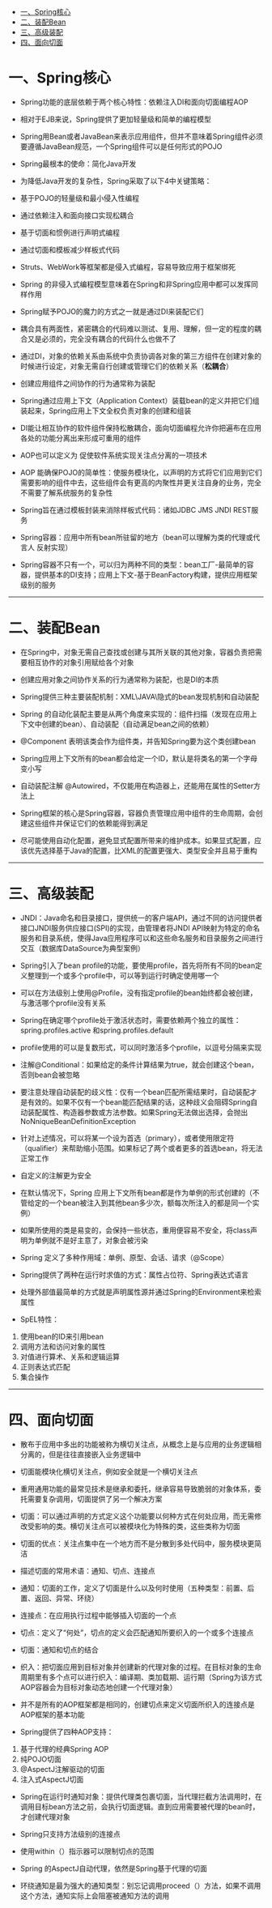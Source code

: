 <!-- GFM-TOC -->
* [一、Spring核心](#一Spring核心)  
* [二、装配Bean](#二装配Bean)  
* [三、高级装配](#三高级装配) 
* [四、面向切面](#四面向切面)  
<!-- GFM-TOC -->

# 一、Spring核心
- Spring功能的底层依赖于两个核心特性：依赖注入DI和面向切面编程AOP

- 相对于EJB来说，Spring提供了更加轻量级和简单的编程模型

- Spring用Bean或者JavaBean来表示应用组件，但并不意味着Spring组件必须要遵循JavaBean规范，一个Spring组件可以是任何形式的POJO

- Spring最根本的使命：简化Java开发

- 为降低Java开发的复杂性，Spring采取了以下4中关键策略：
 - 基于POJO的轻量级和最小侵入性编程
 - 通过依赖注入和面向接口实现松耦合
 - 基于切面和惯例进行声明式编程
 - 通过切面和模板减少样板式代码

- Struts、WebWork等框架都是侵入式编程，容易导致应用于框架绑死

- Spring 的非侵入式编程模型意味着在Spring和非Spring应用中都可以发挥同样作用

- Spring赋予POJO的魔力的方式之一就是通过DI来装配它们

- 耦合具有两面性，紧密耦合的代码难以测试、复用、理解，但一定的程度的耦合又是必须的，完全没有耦合的代码什么也做不了

- 通过DI，对象的依赖关系由系统中负责协调各对象的第三方组件在创建对象的时候进行设定，对象无需自行创建或管理它们的依赖关系（**松耦合**）

- 创建应用组件之间协作的行为通常称为装配

- Spring通过应用上下文（Application Context）装载bean的定义并把它们组装起来，Spring应用上下文全权负责对象的创建和组装

- DI能让相互协作的软件组件保持松散耦合，面向切面编程允许你把遍布在应用各处的功能分离出来形成可重用的组件

- AOP也可以定义为 促使软件系统实现关注点分离的一项技术

- AOP 能确保POJO的简单性：使服务模块化，以声明的方式将它们应用到它们需要影响的组件中去，这些组件会有更高的内聚性并更关注自身的业务，完全不需要了解系统服务的复杂性

- Spring旨在通过模板封装来消除样板式代码：诸如JDBC JMS JNDI REST服务

- Spring容器：应用中所有bean所驻留的地方（bean可以理解为类的代理或代言人 反射实现）

- Spring容器不只有一个，可以归为两种不同的类型：bean工厂-最简单的容器，提供基本的DI支持；应用上下文-基于BeanFactory构建，提供应用框架级别的服务
  
 --- 
# 二、装配Bean  
  
- 在Spring中，对象无需自己查找或创建与其所关联的其他对象，容器负责把需要相互协作的对象引用赋给各个对象

- 创建应用对象之间协作关系的行为通常称为装配，也是DI的本质

- Spring提供三种主要装配机制：XML\JAVA\隐式的bean发现机制和自动装配

- Spring 的自动化装配主要是从两个角度来实现的：组件扫描（发现在应用上下文中创建的bean）、自动装配（自动满足bean之间的依赖）

- @Component 表明该类会作为组件类，并告知Spring要为这个类创建bean

- Spring应用上下文所有的bean都会给定一个ID，默认是将类名的第一个字母变小写

- 自动装配注解 @Autowired，不仅能用在构造器上，还能用在属性的Setter方法上

- Spring框架的核心是Spring容器，容器负责管理应用中组件的生命周期，会创建这些组件并保证它们的依赖能得到满足

- 尽可能使用自动化配置，避免显式配置所带来的维护成本。如果显式配置，应该优先选择基于Java的配置，比XML的配置更强大、类型安全并且易于重构
  
 --- 
# 三、高级装配  
  
- JNDI：Java命名和目录接口，提供统一的客户端API，通过不同的访问提供者接口JNDI服务供应接口(SPI)的实现，由管理者将JNDI API映射为特定的命名服务和目录系统，使得Java应用程序可以和这些命名服务和目录服务之间进行交互（数据库DataSource为典型案例）

- Spring引入了bean profile的功能，要使用profile，首先将所有不同的bean定义整理到一个或多个profile中，可以等到运行时确定使用哪一个

- 可以在方法级别上使用@Profile，没有指定profile的bean始终都会被创建，与激活哪个profile没有关系

- Spring在确定哪个profile处于激活状态时，需要依赖两个独立的属性：spring.profiles.active
和spring.profiles.default

- profile使用的可以是复数形式，可以同时激活多个profile，以逗号分隔来实现

- 注解@Conditional：如果给定的条件计算结果为true，就会创建这个bean，否则bean会被忽略

- 要注意处理自动装配的歧义性：仅有一个bean匹配所需结果时，自动装配才是有效的。如果不仅有一个bean能匹配结果的话，这种歧义会阻碍Spring自动装配属性、构造器参数或方法参数。如果Spring无法做出选择，会抛出NoNniqueBeanDefinitionException

- 针对上述情况，可以将某一个设为首选（primary），或者使用限定符（qualifier）来帮助缩小范围。如果标记了两个或者更多的首选bean，将无法正常工作

- 自定义的注解更为安全

- 在默认情况下，Spring 应用上下文所有bean都是作为单例的形式创建的（不管给定的一个bean被注入到其他bean多少次，额每次所注入的都是同一个实例）

- 如果所使用的类是易变的，会保持一些状态，重用便容易不安全，将class声明为单例就不是好主意了，对象会被污染

- Spring 定义了多种作用域：单例、原型、会话、请求（@Scope）

- Spring提供了两种在运行时求值的方式：属性占位符、Spring表达式语言

- 处理外部值最简单的方式就是声明属性源并通过Spring的Environment来检索属性

- SpEL特性：  
 1. 使用bean的ID来引用bean
 2. 调用方法和访问对象的属性
 3. 对值进行算术、关系和逻辑运算
 4. 正则表达式匹配
 5. 集合操作
  
 --- 
# 四、面向切面  
  
- 散布于应用中多出的功能被称为横切关注点，从概念上是与应用的业务逻辑相分离的，但是往往直接嵌入业务逻辑中

- 切面能模块化横切关注点，例如安全就是一个横切关注点

- 重用通用功能的最常见技术是继承和委托，继承容易导致脆弱的对象体系，委托需要复杂调用，切面提供了另一个解决方案

- 切面：可以通过声明的方式定义这个功能要以何种方式在何处应用，而无需修改受影响的类。横切关注点可以被模块化为特殊的类，这些类称为切面

- 切面的优点：关注点集中在一个地方而不是分散到多处代码中，服务模块更简洁

- 描述切面的常用术语：通知、切点、连接点

- 通知：切面的工作，定义了切面是什么以及何时使用（五种类型：前置、后置、返回、异常、环绕）

- 连接点：在应用执行过程中能够插入切面的一个点

- 切点：定义了“何处”，切点的定义会匹配通知所要织入的一个或多个连接点

- 切面：通知和切点的结合

- 织入：把切面应用到目标对象并创建新的代理对象的过程。在目标对象的生命周期里有多个点可以进行织入：编译期、类加载期、运行期（Spring为该方式  AOP容器会为目标对象动态地创建一个代理对象）

- 并不是所有的AOP框架都是相同的，创建切点来定义切面所织入的连接点是AOP框架的基本功能

- Spring提供了四种AOP支持：
 1. 基于代理的经典Spring AOP
 2. 纯POJO切面
 3. @AspectJ注解驱动的切面
 4. 注入式AspectJ切面
- Spring在运行时通知对象：提供代理类包裹切面，当代理拦截方法调用时，在调用目标bean方法之前，会执行切面逻辑。直到应用需要被代理的bean时，才创建代理对象

- Spring只支持方法级别的连接点

- 使用within（）指示器可以限制切点的范围

- Spring 的AspectJ自动代理，依然是Spring基于代理的切面

- 环绕通知是最为强大的通知类型：别忘记调用proceed（）方法，如果不调用这个方法，通知实际上会阻塞被通知方法的调用

  
